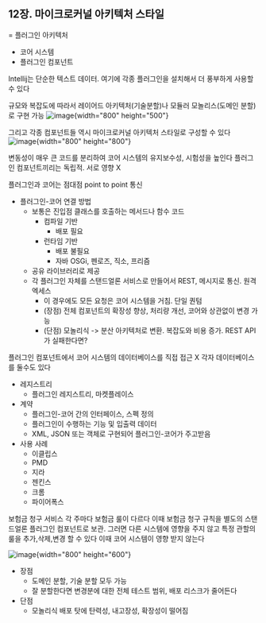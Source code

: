 ## 12장. 마이크로커널 아키텍처 스타일

= 플러그인 아키텍처

* 코어 시스템
* 플러그인 컴포넌트

Intellij는 단순한 텍스트 데이터. 여기에 각종 플러그인을 설치해서 더 풍부하게 사용할 수 있다


규모와 복잡도에 따라서 레이어드 아키텍처(기술분할)나 모듈러 모놀리스(도메인 분할)로 구현 가능
![image](assets/image16.png){width="800" height="500"}


그리고 각종 컴포넌트들 역시 마이크로커널 아키텍처 스타일로 구성할 수 있다
![image](assets/image17.png){width="800" height="800"}


변동성이 매우 큰 코드를 분리하여 코어 시스템의 유지보수성, 시험성을 높인다
플러그인 컴포넌트끼리는 독립적. 서로 영향 X

플러그인과 코어는 점대점 point to point 통신
* 플러그인-코어 연결 방법
  * 보통은 진입점 클래스를 호출하는 메서드나 함수 코드
    * 컴파일 기반
      * 배포 필요
    * 런타임 기반
      * 배포 불필요
      * 자바 OSGi, 펜로즈, 직소, 프리즘
  * 공유 라이브러리로 제공
  * 각 플러그인 자체를 스탠드얼론 서비스로 만들어서 REST, 메시지로 통신. 원격 엑세스
    * 이 경우에도 모든 요청은 코어 시스템을 거침. 단일 퀀텀
    * (장점) 전체 컴포넌트의 확장성 향상, 처리량 개선, 코어와 상관없이 변경 가능
    * (단점) 모놀리식 -> 분산 아키텍처로 변환. 복잡도와 비용 증가. REST API가 실패한다면?


플러그인 컴포넌트에서 코어 시스템의 데이터베이스를 직접 접근 X
각자 데이터베이스를 둘수도 있다

* 레지스트리
  * 플러그인 레지스트리, 마켓플레이스
* 계약
  * 플러그인-코어 간의 인터페이스, 스펙 정의
  * 플러그인이 수행하는 기능 및 입출력 데이터
  * XML, JSON 또는 객체로 구현되어 플러그인-코어가 주고받음
* 사용 사례
  * 이클립스
  * PMD
  * 지라
  * 젠킨스
  * 크롬
  * 파이어폭스

보험금 청구 서비스
각 주마다 보험금 룰이 다르다
이때 보험금 청구 규칙을 별도의 스탠드얼론 플러그인 컴포넌트로 보관. 그러면 다른 시스템에 영향을 주지 않고 특정 관할의 룰을 추가,삭제,변경 할 수 있다
이때 코어 시스템이 영향 받지 않는다


![image](assets/image18.png){width="800" height="600"}


* 장점
  * 도메인 분할, 기술 분할 모두 가능
  * 잘 분할한다면 변경분에 대한 전체 테스트 범위, 배포 리스크가 줄어든다
* 단점
  * 모놀리식 배포 탓에 탄력성, 내고장성, 확장성이 떨어짐
